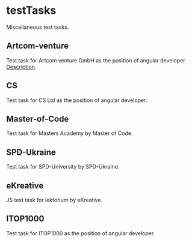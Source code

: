 # testTasks
Miscellaneous test tasks.

## Artcom-venture
Test task for Artcom venture GmbH as the position of angular developer. [Description](https://github.com/AndriiStoliarov/testTasks/tree/master/Artcom-venture).

## CS
Test task for CS Ltd as the position of angular developer.

## Master-of-Code
Test task for Masters Academy by Master of Code.

## SPD-Ukraine
Test task for SPD-University by SPD-Ukraine.

## eKreative
JS test task for lektorium by eKreative.

## ITOP1000
Test task for ITOP1000 as the position of angular developer.
